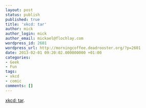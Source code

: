 ```yaml
---
layout: post
status: publish
published: true
title: 'xkcd: tar'
author: mick
author_login: mick
author_email: mickael@flochlay.com
wordpress_id: 2601
wordpress_url: http://morningcoffee.deadrooster.org/?p=2601
date: 2013-02-01 09:20:02.000000000 +01:00
categories:
- Geek
- Fun
tags:
- xkcd
- comic
comments: []
---
```

<a href="http://xkcd.com/1168/">xkcd: tar</a>.
